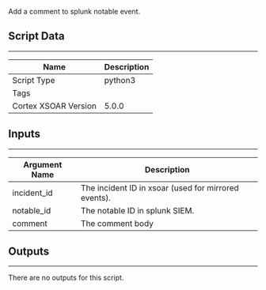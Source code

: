 Add a comment to splunk notable event.

## Script Data
---

| **Name** | **Description** |
| --- | --- |
| Script Type | python3 |
| Tags |  |
| Cortex XSOAR Version | 5.0.0 |

## Inputs
---

| **Argument Name** | **Description** |
| --- | --- |
| incident_id | The incident ID in xsoar \(used for mirrored events\). |
| notable_id | The notable ID in splunk SIEM. |
| comment | The comment body |

## Outputs
---
There are no outputs for this script.
